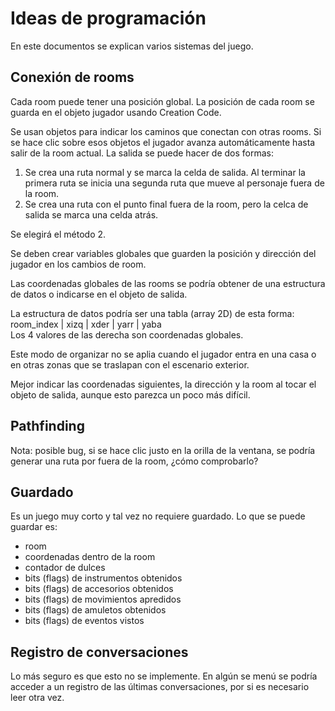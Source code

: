 # Ideas de programación
En este documentos se explican varios sistemas del juego.

## Conexión de rooms
Cada room puede tener una posición global. La posición de cada room se guarda en el objeto
jugador usando Creation Code.

Se usan objetos para indicar los caminos que conectan con otras rooms. Si se hace clic
sobre esos objetos el jugador avanza automáticamente hasta salir de la room actual.
La salida se puede hacer de dos formas:
1. Se crea una ruta normal y se marca la celda de salida. Al terminar la primera ruta
se inicia una segunda ruta que mueve al personaje fuera de la room.
2. Se crea una ruta con el punto final fuera de la room, pero la celca de salida
se marca una celda atrás.

Se elegirá el método 2.

Se deben crear variables globales que guarden la posición y dirección 
del jugador en los cambios de room.

Las coordenadas globales de las rooms se podría obtener de una estructura de datos
o indicarse en el objeto de salida.

La estructura de datos podría ser una tabla (array 2D) de esta forma:  
room_index | xizq | xder | yarr | yaba  
Los 4 valores de las derecha son coordenadas globales.

Este modo de organizar no se aplia cuando el jugador entra en una casa
o en otras zonas que se traslapan con el escenario exterior.

Mejor indicar las coordenadas siguientes, la dirección y la room al tocar
el objeto de salida, aunque esto parezca un poco más difícil.

## Pathfinding
Nota: posible bug, si se hace clic justo en la orilla de la ventana, se podría generar
una ruta por fuera de la room, ¿cómo comprobarlo?

## Guardado
Es un juego muy corto y tal vez no requiere guardado.
Lo que se puede guardar es:

+ room
+ coordenadas dentro de la room
+ contador de dulces
+ bits (flags) de instrumentos obtenidos
+ bits (flags) de accesorios obtenidos
+ bits (flags) de movimientos apredidos
+ bits (flags) de amuletos obtenidos
+ bits (flags) de eventos vistos

## Registro de conversaciones
Lo más seguro es que esto no se implemente. 
En algún se menú se podría acceder a un registro de las 
últimas conversaciones, por si es necesario leer otra vez.
